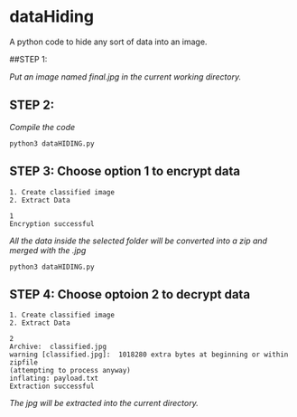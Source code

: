 # dataHiding
A python code to hide any sort of data into an image.

##STEP 1:

*Put an image named final.jpg in the current working directory.*

## STEP 2:
*Compile the code*
  ```
  python3 dataHIDING.py
  ```

## STEP 3: Choose option 1 to encrypt data
```
1. Create classified image 
2. Extract Data 

1
Encryption successful
```
*All the data inside the selected folder will be converted into a zip and merged with the .jpg*
   ```
  python3 dataHIDING.py
  ```
## STEP 4: Choose optoion 2 to decrypt data

  ```
1. Create classified image 
2. Extract Data 

2
Archive:  classified.jpg
warning [classified.jpg]:  1018280 extra bytes at beginning or within zipfile
  (attempting to process anyway)
  inflating: payload.txt             
Extraction successful
```
*The jpg will be extracted into the current directory.*
